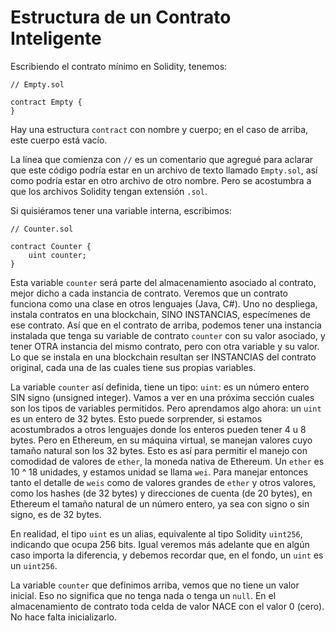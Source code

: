# Estructura de un Contrato Inteligente

Escribiendo el contrato mínimo en Solidity, tenemos:

```solidity
// Empty.sol

contract Empty {
}
```

Hay una estructura `contract` con nombre y cuerpo; en
el caso de arriba, este cuerpo está vacío.

La línea que comienza con `//` es un comentario
que agregué para aclarar que este código podría
estar en un archivo de texto llamado `Empty.sol`, así
como podría estar en otro archivo de otro nombre. Pero
se acostumbra a que los archivos Solidity tengan extensión
`.sol`.

Si quisiéramos tener una variable interna, escribimos:

```solidity
// Counter.sol

contract Counter {
    uint counter;
}
```

Esta variable `counter` será parte del almacenamiento
asociado al contrato, mejor dicho a cada instancia de
contrato. Veremos que un contrato funciona como una
clase en otros lenguajes (Java, C#). Uno no despliega,
instala contratos en una blockchain, SINO INSTANCIAS, 
especímenes de ese contrato. Así que en el contrato de
arriba, podemos tener una instancia instalada que tenga
su variable de contrato `counter` con su valor asociado,
y tener OTRA instancia del mismo contrato, pero con otra
variable y su valor. Lo que se instala en una blockchain
resultan ser INSTANCIAS del contrato original, cada
una de las cuales tiene sus propias variables.
 
La variable `counter` así definida, tiene un tipo:
`uint`: es un número entero SIN signo (unsigned
integer). Vamos a ver en una próxima sección cuales
son los tipos de variables permitidos. Pero aprendamos
algo ahora: un `uint` es un entero de 32 bytes. Esto
puede sorprender, si estamos acostumbrados a otros lenguajes
donde los enteros pueden tener 4 u 8 bytes. Pero en Ethereum, 
en su máquina virtual, se manejan valores cuyo tamaño
natural son los 32 bytes. Esto es así para permitir
el manejo con comodidad de valores de `ether`, la moneda
nativa de Ethereum. Un `ether` es 10 ^ 18 unidades, y estamos
unidad se llama `wei`. Para manejar entonces tanto
el detalle de `weis` como de valores grandes de `ether` y otros
valores, como los hashes (de 32 bytes) y direcciones de cuenta (de
20 bytes), en Ethereum el tamaño natural de un número entero,
ya sea con signo o sin signo, es de 32 bytes.

En realidad, el tipo `uint` es un alias, equivalente al
tipo Solidity `uint256`, indicando que ocupa 256 bits.  Igual
veremos más adelante que en algún caso importa la diferencia,
y debemos recordar que, en el fondo, un `uint` es 
un `uint256`.

La variable `counter` que definimos arriba, vemos que
no tiene un valor inicial. Eso no significa que no tenga
nada o tenga un `null`. En el almacenamiento de contrato
toda celda de valor NACE con el valor 0 (cero). No hace
falta inicializarlo.




